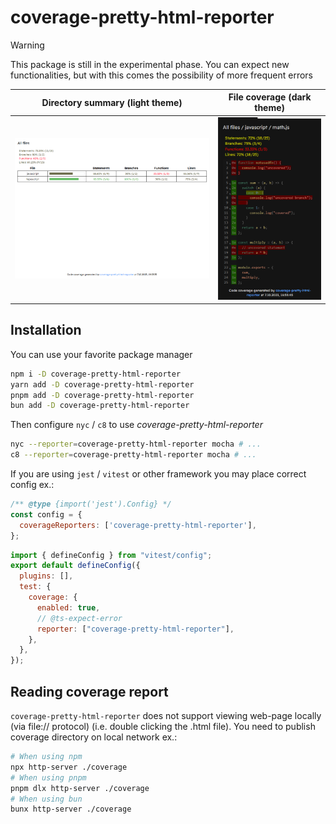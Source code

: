 # coverage-pretty-html-reporter

> [!WARNING]
> This package is still in the experimental phase. You can expect new functionalities, but with this comes the possibility of more frequent errors

Directory summary (light theme) |  File coverage (dark theme)
:------------------------------:|:----------------------------:
![Summary](../../images/summary.png)  | ![Coverage](../../images/file.png)

## Installation

You can use your favorite package manager

```sh
npm i -D coverage-pretty-html-reporter
yarn add -D coverage-pretty-html-reporter
pnpm add -D coverage-pretty-html-reporter
bun add -D coverage-pretty-html-reporter
```

Then configure `nyc` / `c8` to use *coverage-pretty-html-reporter*
```sh
nyc --reporter=coverage-pretty-html-reporter mocha # ...
c8 --reporter=coverage-pretty-html-reporter mocha # ...
```

If you are using `jest` / `vitest` or other framework you may place correct config ex.:
```js
/** @type {import('jest').Config} */
const config = {
  coverageReporters: ['coverage-pretty-html-reporter'],
};
```
```js
import { defineConfig } from "vitest/config";
export default defineConfig({
  plugins: [],
  test: {
    coverage: {
      enabled: true,
      // @ts-expect-error
      reporter: ["coverage-pretty-html-reporter"],
    },
  },
});
```

## Reading coverage report

`coverage-pretty-html-reporter` does not support viewing web-page locally (via file:// protocol) (i.e. double clicking the .html file). You need to publish coverage directory on local network ex.:

```sh
# When using npm
npx http-server ./coverage
# When using pnpm
pnpm dlx http-server ./coverage
# When using bun
bunx http-server ./coverage
```
